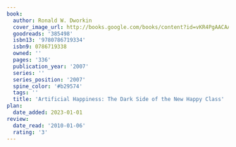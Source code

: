 ```yaml
---
book:
  author: Ronald W. Dworkin
  cover_image_url: http://books.google.com/books/content?id=vKR4PgAACAAJ&printsec=frontcover&img=1&zoom=1&source=gbs_api
  goodreads: '385498'
  isbn13: '9780786719334'
  isbn9: 0786719338
  owned: ''
  pages: '336'
  publication_year: '2007'
  series: ''
  series_position: '2007'
  spine_color: '#b29574'
  tags: ''
  title: 'Artificial Happiness: The Dark Side of the New Happy Class'
plan:
  date_added: 2023-01-01
review:
  date_read: '2010-01-06'
  rating: '3'
---
```

